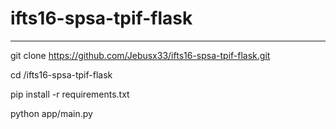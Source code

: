 # ifts16-spsa-tpif-flask

----------------------------------------------------------

git clone https://github.com/Jebusx33/ifts16-spsa-tpif-flask.git

cd /ifts16-spsa-tpif-flask

pip install -r requirements.txt

python app/main.py
